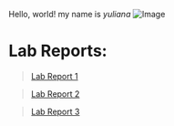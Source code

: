 Hello, world!
my name is *yuliana*
![Image](https://www.lifesavvy.com/p/uploads/2020/10/269d4e5a.jpg?width=1200)


# Lab Reports:
> [Lab Report 1](lab-report-1-week-2.html)

> [Lab Report 2](lab-report-2-week-4.html)

> [Lab Report 3](lab-report-3-week-6.html)